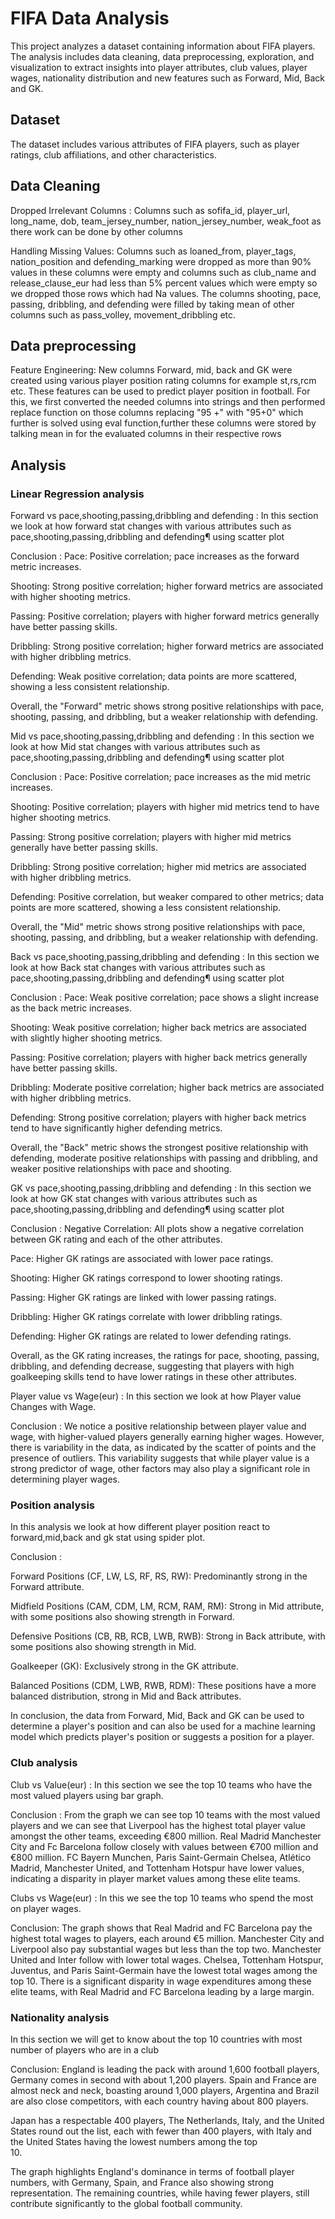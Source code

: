 # FIFA Data Analysis
This project analyzes a dataset containing information about FIFA players. The analysis includes data cleaning, data preprocessing, exploration, and visualization to extract insights into player attributes, club values, player wages, nationality distribution and new features such as Forward, Mid, Back and GK.
## Dataset 
The dataset includes various attributes of FIFA players, such as player ratings, club affiliations, and other characteristics.
## Data Cleaning
Dropped Irrelevant Columns : Columns such as sofifa_id, player_url, long_name, dob, team_jersey_number, nation_jersey_number, weak_foot as there work can be done by other columns

Handling Missing Values: Columns such as loaned_from, player_tags, nation_position and defending_marking were dropped as more than 90% values in these columns were empty and columns such as club_name	and release_clause_eur had less than 5% percent values which were empty so we dropped those rows which had Na values. The columns shooting, pace, passing, dribbling, and defending were filled by taking mean of other columns such as pass_volley, movement_dribbling etc.
## Data preprocessing 
Feature Engineering: New columns Forward, mid, back and GK were created using various player position rating columns for example st,rs,rcm etc. These features can be used to predict player position in football. For this, we first converted the needed columns into strings and then performed replace function on those columns replacing "95 +" with "95+0" which further is solved using eval function,further these columns were stored by talking mean in for the evaluated columns in their respective rows 
## Analysis 
### Linear Regression analysis
Forward vs pace,shooting,passing,dribbling and defending : In this section we look at how forward stat changes with various attributes such as pace,shooting,passing,dribbling and defending¶ using scatter plot

  Conclusion : 
  Pace: Positive correlation; pace increases as the forward metric increases.

  Shooting: Strong positive correlation; higher forward metrics are associated with higher shooting metrics.

   Passing: Positive correlation; players with higher forward metrics generally have better passing skills.

   Dribbling: Strong positive correlation; higher forward metrics are associated with higher dribbling metrics.
   
   Defending: Weak positive correlation; data points are more scattered, showing a less consistent relationship.

   Overall, the "Forward" metric shows strong positive relationships with pace, shooting, passing, and dribbling, but a weaker relationship with defending.

Mid vs pace,shooting,passing,dribbling and defending : In this section we look at how Mid stat changes with various attributes such as pace,shooting,passing,dribbling and defending¶ using scatter plot

  Conclusion : 
  Pace: Positive correlation; pace increases as the mid metric increases.

  Shooting: Positive correlation; players with higher mid metrics tend to have higher shooting metrics.

  Passing: Strong positive correlation; players with higher mid metrics generally have better passing skills.

  Dribbling: Strong positive correlation; higher mid metrics are associated with higher dribbling metrics.

  Defending: Positive correlation, but weaker compared to other metrics; data points are more scattered, showing a less consistent relationship.

  Overall, the "Mid" metric shows strong positive relationships with pace, shooting, passing, and dribbling, but a weaker relationship with defending.

Back vs pace,shooting,passing,dribbling and defending : In this section we look at how Back stat changes with various attributes such as pace,shooting,passing,dribbling and defending¶ using scatter plot

  Conclusion :
  Pace: Weak positive correlation; pace shows a slight increase as the back metric increases.

  Shooting: Weak positive correlation; higher back metrics are associated with slightly higher shooting metrics.

  Passing: Positive correlation; players with higher back metrics generally have better passing skills.

  Dribbling: Moderate positive correlation; higher back metrics are associated with higher dribbling metrics.

  Defending: Strong positive correlation; players with higher back metrics tend to have significantly higher defending metrics.

  Overall, the "Back" metric shows the strongest positive relationship with defending, moderate positive relationships with passing and dribbling, and weaker positive relationships with pace and shooting.

GK vs pace,shooting,passing,dribbling and defending : In this section we look at how GK stat changes with various attributes such as pace,shooting,passing,dribbling and defending¶ using scatter plot

  Conclusion :
  Negative Correlation: All plots show a negative correlation between GK rating and each of the other attributes.

  Pace: Higher GK ratings are associated with lower pace ratings.
  
  Shooting: Higher GK ratings correspond to lower shooting ratings.

  Passing: Higher GK ratings are linked with lower passing ratings.

  Dribbling: Higher GK ratings correlate with lower dribbling ratings.

  Defending: Higher GK ratings are related to lower defending ratings.

  Overall, as the GK rating increases, the ratings for pace, shooting, passing, dribbling, and defending decrease, suggesting that players with high goalkeeping skills tend to have lower ratings in these other      attributes.

Player value vs Wage(eur) : In this section we look at how Player value Changes with Wage.

Conclusion : We notice a positive relationship between player value and wage, with higher-valued players generally earning higher wages. However, there is variability in the data, as indicated by the scatter of points and the presence of outliers. This variability suggests that while player value is a strong predictor of wage, other factors may also play a significant role in determining player wages.

### Position analysis
In this analysis we look at how different player position react to forward,mid,back and gk stat using spider plot.

Conclusion : 

Forward Positions (CF, LW, LS, RF, RS, RW): Predominantly strong in the Forward attribute.

Midfield Positions (CAM, CDM, LM, RCM, RAM, RM): Strong in Mid attribute, with some positions also showing strength in Forward.

Defensive Positions (CB, RB, RCB, LWB, RWB): Strong in Back attribute, with some positions also showing strength in Mid.

Goalkeeper (GK): Exclusively strong in the GK attribute.

Balanced Positions (CDM, LWB, RWB, RDM): These positions have a more balanced distribution, strong in Mid and Back attributes.

In conclusion, the data from Forward, Mid, Back and GK can be used to determine a player's position and can also be used for a machine learning model which predicts player's position or suggests a position for a player.

### Club analysis
 Club vs Value(eur) :  In this section we see the top 10 teams who have the most valued players using bar graph.

 Conclusion : 
 From the graph we can see top 10 teams with the most valued players and we can see that Liverpool has the highest total player value amongst the other teams, exceeding €800 million. Real Madrid Manchester City   and Fc Barcelona follow closely with values between €700 million and €800 million. FC Bayern Munchen, Paris Saint-Germain Chelsea, Atlético Madrid, Manchester United, and Tottenham Hotspur have lower values,     indicating a disparity in player market values among these elite teams.

 Clubs vs Wage(eur) : In this we see the top 10 teams who spend the most on player wages.

 Conclusion:
 The graph shows that Real Madrid and FC Barcelona pay the highest total wages to players, each around €5 million. Manchester City and Liverpool also pay substantial wages but less than the top two. Manchester    United and Inter follow with lower total wages. Chelsea, Tottenham Hotspur, Juventus, and Paris Saint-Germain have the lowest total wages among the top 10. There is a significant disparity in wage expenditures   among these elite teams, with Real Madrid and FC Barcelona leading by a large margin.

 ### Nationality analysis
 In this section we will get to know about the top 10 countries with most number of players who are in a club

 Conclusion: 
 England is leading the pack with around 1,600 football players, Germany comes in second with about 1,200 players. Spain and France are almost neck and neck, boasting around 1,000 players, Argentina and Brazil    are also close competitors, with each country having about 800 players.

 Japan has a respectable 400 players, The Netherlands, Italy, and the United States round out the list, each with fewer than 400 players, with Italy and the United States having the lowest numbers among the top  
 10.

 The graph highlights England's dominance in terms of football player numbers, with Germany, Spain, and France also showing strong representation. The remaining countries, while having fewer players, still 
 contribute significantly to the global football community.
